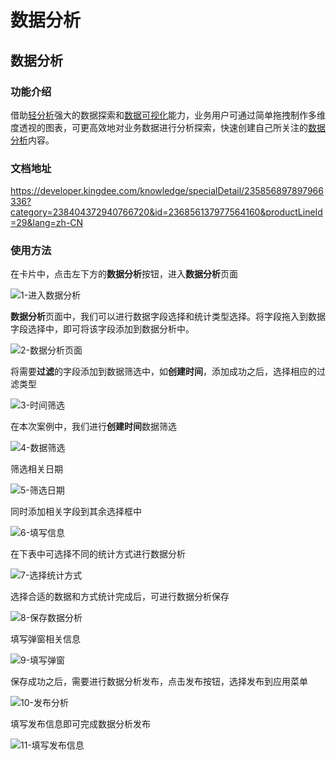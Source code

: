 # 数据分析

## 数据分析

### 功能介绍

借助[轻分析](https://www.kingdee.com/products/cosmic_data_service.html?utm_source=shequ)强大的数据探索和[数据可视化](https://www.kingdee.com/products/cosmic_data_service.html?utm_source=shequ)能力，业务用户可通过简单拖拽制作多维度透视的图表，可更高效地对业务数据进行分析探索，快速创建自己所关注的[数据分析](https://www.kingdee.com/products/cosmic_data_service.html?utm_source=shequ)内容。

### 文档地址

https://developer.kingdee.com/knowledge/specialDetail/235856897897966336?category=238404372940766720&id=236856137977564160&productLineId=29&lang=zh-CN

### 使用方法

在卡片中，点击左下方的**数据分析**按钮，进入**数据分析**页面

![1-进入数据分析](.\assets\6.3-assets\1-进入数据分析.png)

**数据分析**页面中，我们可以进行数据字段选择和统计类型选择。将字段拖入到数据字段选择中，即可将该字段添加到数据分析中。

![2-数据分析页面](.\assets\6.3-assets\2-数据分析页面.png)

将需要**过滤**的字段添加到数据筛选中，如**创建时间**，添加成功之后，选择相应的过滤类型

![3-时间筛选](.\assets\6.3-assets\3-时间筛选.png)

在本次案例中，我们进行**创建时间**数据筛选

![4-数据筛选](.\assets\6.3-assets\4-数据筛选.png)

筛选相关日期

![5-筛选日期](.\assets\6.3-assets\5-筛选日期.png)

同时添加相关字段到其余选择框中

![6-填写信息](.\assets\6.3-assets\6-填写信息.png)

在下表中可选择不同的统计方式进行数据分析

![7-选择统计方式](.\assets\6.3-assets\7-选择统计方式.png)

选择合适的数据和方式统计完成后，可进行数据分析保存

![8-保存数据分析](.\assets\6.3-assets\8-保存数据分析.png)

填写弹窗相关信息

![9-填写弹窗](.\assets\6.3-assets\9-填写弹窗.png)

保存成功之后，需要进行数据分析发布，点击发布按钮，选择发布到应用菜单

![10-发布分析](.\assets\6.3-assets\10-发布分析.png)

填写发布信息即可完成数据分析发布

![11-填写发布信息](.\assets\6.3-assets\11-填写发布信息.png)
